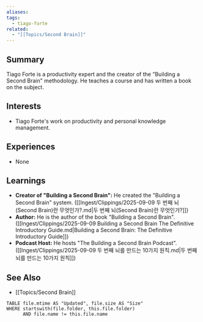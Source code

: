 ```yaml
---
aliases: 
tags: 
  - tiago-forte
related: 
  - "[[Topics/Second Brain]]"
---
```

## Summary

Tiago Forte is a productivity expert and the creator of the "Building a Second Brain" methodology. He teaches a course and has written a book on the subject.

## Interests

- Tiago Forte's work on productivity and personal knowledge management.

## Experiences

- None

## Learnings

- **Creator of "Building a Second Brain":** He created the "Building a Second Brain" system. ([[Ingest/Clippings/2025-09-09 두 번째 뇌(Second Brain)란 무엇인가?.md|두 번째 뇌(Second Brain)란 무엇인가?]])
- **Author:** He is the author of the book "Building a Second Brain". ([[Ingest/Clippings/2025-09-09 Building a Second Brain The Definitive Introductory Guide.md|Building a Second Brain: The Definitive Introductory Guide]])
- **Podcast Host:** He hosts "The Building a Second Brain Podcast". ([[Ingest/Clippings/2025-09-09 두 번째 뇌를 만드는 10가지 원칙.md|두 번째 뇌를 만드는 10가지 원칙]])

## See Also

- [[Topics/Second Brain]]

```dataview
TABLE file.mtime AS "Updated", file.size AS "Size" 
WHERE startswith(file.folder, this.file.folder) 
      AND file.name != this.file.name  
```

